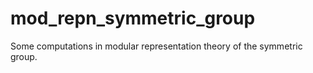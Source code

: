 # mod_repn_symmetric_group
Some computations in modular representation theory of the symmetric group.
